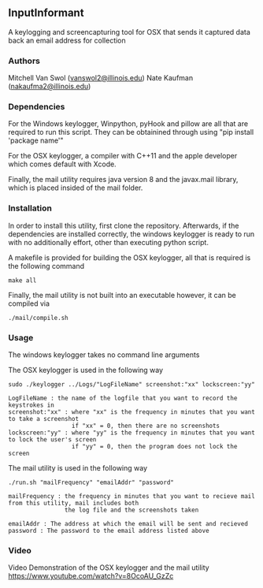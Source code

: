 ## InputInformant

A keylogging and screencapturing tool for OSX that sends it captured data back an email address for collection

### Authors
Mitchell Van Swol (vanswol2@illinois.edu)
Nate Kaufman (nakaufma2@illinois.edu)

### Dependencies
For the Windows keylogger, Winpython, pyHook and pillow are all that are required to run this script. They can be obtainined through using "pip install 'package name'"

For the OSX keylogger, a compiler with C++11 and the apple developer which comes default with Xcode.

Finally, the mail utility requires java version 8 and the javax.mail library, which is placed insided of the mail folder.

### Installation

In order to install this utility, first clone the repository.
Afterwards, if the dependencies are installed correctly, the windows keylogger is ready to run with no additionally effort, other than executing python script.

A makefile is provided for building the OSX keylogger, all that is required is the following command
```
make all
````

Finally, the mail utility is not built into an executable however, it can be compiled via
```
./mail/compile.sh
```

### Usage 

The windows keylogger takes no command line arguments

The OSX keylogger is used in the following way
```
sudo ./keylogger ../Logs/"LogFileName" screenshot:"xx" lockscreen:"yy"

LogFileName : the name of the logfile that you want to record the keystrokes in
screenshot:"xx" : where "xx" is the frequency in minutes that you want to take a screenshot
				  if "xx" = 0, then there are no screenshots
lockscreen:"yy" : where "yy" is the frequency in minutes that you want to lock the user's screen
				  if "yy" = 0, then the program does not lock the screen

```

The mail utility is used in the following way
```
./run.sh "mailFrequency" "emailAddr" "password"

mailFrequency : the frequency in minutes that you want to recieve mail from this utility, mail includes both 
				the log file and the screenshots taken

emailAddr : The address at which the email will be sent and recieved
password : The password to the email address listed above
```

### Video
Video Demonstration of the OSX keylogger and the mail utility
https://www.youtube.com/watch?v=8OcoAU_GzZc
